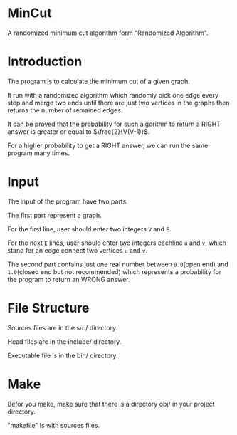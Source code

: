 # MinCut
A randomized minimum cut algorithm form "Randomized Algorithm".

# Introduction

The program is to calculate the minimum cut of a given graph.

It run with a randomized algprithm which randomly pick one edge every step and merge two ends until there are just two vertices in the graphs then returns the number of remained edges.

It can be proved that the probability for such algorithm to return a RIGHT answer is greater or equal to $\frac{2}{V(V-1)}$.

For a higher probability to get a RIGHT answer, we can run the same program many times.

# Input

The input of the program have two parts.

The first part represent a graph.

For the first line, user should enter two integers `V` and `E`.

For the next `E` lines, user should enter two integers eachline `u` and `v`, which stand for an edge connect two vertices `u` and `v`.

The second part contains just one real number between `0.0`(open end) and `1.0`(closed end but not recommended) which represents a probability for the program to return an WRONG answer.

# File Structure

Sources files are in the src/ directory.

Head files are in the include/ directory.

Executable file is in the bin/ directory.

# Make

Befor you make, make sure that there is a directory obj/ in your project directory.

"makefile" is with sources files.
